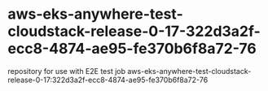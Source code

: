 # aws-eks-anywhere-test-cloudstack-release-0-17-322d3a2f-ecc8-4874-ae95-fe370b6f8a72-76
repository for use with E2E test job aws-eks-anywhere-test-cloudstack-release-0-17:322d3a2f-ecc8-4874-ae95-fe370b6f8a72-76
